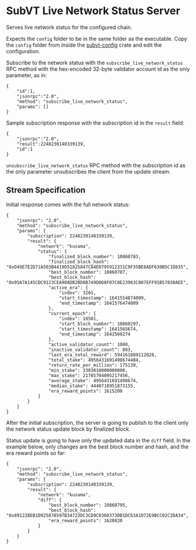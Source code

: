 # SubVT Live Network Status Server

Serves live network status for the configured chain.

Expects the `config` folder to be in the same folder as the executable.
Copy the `config` folder from inside the [subvt-config](../subvt-config) crate and edit the configuration.

Subscribe to the network status with the  `subscribe_live_network_status` RPC method with the hex-encoded 32-byte
validator account id as the only parameter, as in:

```
{
    "id":1,
    "jsonrpc":"2.0",
    "method": "subscribe_live_network_status",
    "params": []
}
```

Sample subscription response with the subscription id in the `result` field:
```
{
    "jsonrpc":"2.0",
    "result":2248230140339139,
    "id":1
}
```

`unsubscribe_live_network_status` RPC method with the subscription id as the only parameter unsubscribes the client from
the update stream.

## Stream Specification

Initial response comes with the full network status:

```
{
	"jsonrpc": "2.0",
	"method": "subscribe_live_network_status",
	"params": {
		"subscription": 2248230140339139,
		"result": {
			"network": "kusama",
			"status": {
				"finalized_block_number": 10860783,
				"finalized_block_hash": "0xD49E7E2D71A503B4419D51825847C84E0795912331C9F35BE8ADF630B5C1D835",
				"best_block_number": 10860787,
				"best_block_hash": "0x05A7A145CDC9123CEA90ADB2BD8B749D068F07C0E23963C807EFF91B57030AEE",
				"active_era": {
					"index": 3201,
					"start_timestamp": 1641554874009,
					"end_timestamp": 1641576474009
				},
				"current_epoch": {
					"index": 18501,
					"start_block_number": 10860297,
					"start_timestamp": 1641565674,
					"end_timestamp": 1641569274
				},
				"active_validator_count": 1000,
				"inactive_validator_count": 883,
				"last_era_total_reward": 594161089112028,
				"total_stake": 4956431691498674404,
				"return_rate_per_million": 175139,
				"min_stake": 3303010000000000,
				"max_stake": 21785704095217456,
				"average_stake": 4956431691498674,
				"median_stake": 4440718951873155,
				"era_reward_points": 1615200
			}
		}
	}
}
```

After the initial subscription, the server is going to publish to the client only the network status update block by
finalized block.

Status update is going to have only the updated data in the `diff` field. In the example below, only changes are
the best block number and hash, and the era reward points so far:

```
{
	"jsonrpc": "2.0",
	"method": "subscribe_live_network_status",
	"params": {
		"subscription": 2248230140339139,
		"result": {
			"network": "kusama",
			"diff": {
				"best_block_number": 10860795,
				"best_block_hash": "0x891228EB1D925878597B34723DC3CD9C036D373DB1DC63A1072E9BCC02C2DA34",
				"era_reward_points": 1620820
			}
		}
	}
}
```